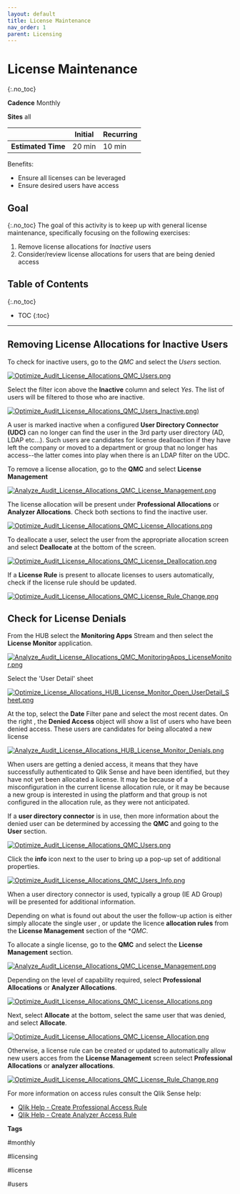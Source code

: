 ```yaml
---
layout: default
title: License Maintenance
nav_order: 1
parent: Licensing
---
```


# License Maintenance
{:.no_toc}

**Cadence** <span class="label cadence">Monthly</span>

**Sites** <span class="label all">all</span>

|                                  		                  | Initial | Recurring |
|---------------------------------------------------------|---------|-----------|
| <i class="far fa-clock fa-sm"></i> **Estimated Time**   | 20 min | 10 min    |

Benefits:

  - Ensure all licenses can be leveraged
  - Ensure desired users have access 

## Goal
{:.no_toc}
The goal of this activity is to keep up with general license maintenance, specifically focusing on the following exercises:

1. Remove license allocations for _Inactive_ users
2. Consider/review license allocations for users that are being denied access

## Table of Contents
{:.no_toc}

* TOC
{:toc}
-------------------------


## Removing License Allocations for Inactive Users

To check for inactive users, go to the _QMC_ and select the _Users_ section.

[![Optimize_Audit_License_Allocations_QMC_Users.png](images/Optimize_Audit_License_Allocations_QMC_Users.png)](https://raw.githubusercontent.com/eapowertools/qs-admin-playbook/master/docs/licensing/images/Optimize_Audit_License_Allocations_QMC_Users.png)

Select the filter icon above the **Inactive** column and select _Yes_. The list of users will be filtered to those who are inactive. 

[![Optimize_Audit_License_Allocations_QMC_Users_Inactive.png)](images/Optimize_Audit_License_Allocations_QMC_Users_Inactive.png)](https://raw.githubusercontent.com/eapowertools/qs-admin-playbook/master/docs/licensing/images/Optimize_Audit_License_Allocations_QMC_Users_Inactive.png)

A user is marked inactive when a configured **User Directory Connector (UDC)** can no longer can find the user in the 3rd party user directory (AD, LDAP etc...).  Such users are candidates for license dealloaction if they have left the company or moved to a department or group that no longer has access--the latter comes into play when there is an LDAP filter on the UDC.

To remove a license allocation, go to the **QMC** and select **License Management**

[![Analyze_Audit_License_Allocations_QMC_License_Management.png](images/Analyze_Audit_License_Allocations_QMC_License_Management.png)](https://raw.githubusercontent.com/eapowertools/qs-admin-playbook/master/docs/licensing/images/Analyze_Audit_License_Allocations_QMC_License_Management.png)

The license allocation will be present under **Professional Allocations** or **Analyzer Allocations**. Check both sections to find the inactive user.

[![Optimize_Audit_License_Allocations_QMC_License_Allocations.png](images/Optimize_Audit_License_Allocations_QMC_License_Allocations.png)](https://raw.githubusercontent.com/eapowertools/qs-admin-playbook/master/docs/licensing/images/Optimize_Audit_License_Allocations_QMC_License_Allocations.png)

To deallocate a user, select the user from the appropriate allocation screen and select **Deallocate** at the bottom of the screen.

[![Optimize_Audit_License_Allocations_QMC_License_Deallocation.png](images/Optimize_Audit_License_Allocations_QMC_License_Deallocation.png)](https://raw.githubusercontent.com/eapowertools/qs-admin-playbook/master/docs/licensing/images/Optimize_Audit_License_Allocations_QMC_License_Deallocation.png)

If a **License Rule** is present to allocate licenses to users automatically, check if the license rule should be updated. 

[![Optimize_Audit_License_Allocations_QMC_License_Rule_Change.png](images/Optimize_Audit_License_Allocations_QMC_License_Rule_Change.png)](https://raw.githubusercontent.com/eapowertools/qs-admin-playbook/master/docs/licensing/images/Optimize_Audit_License_Allocations_QMC_License_Rule_Change.png)

## Check for License Denials

From the HUB select the **Monitoring Apps** Stream and then select the **License Monitor** application.

[![Analyze_Audit_License_Allocations_QMC_MonitoringApps_LicenseMonitor.png](images/Analyze_Audit_License_Allocations_QMC_MonitoringApps_LicenseMonitor.png)](https://raw.githubusercontent.com/eapowertools/qs-admin-playbook/master/docs/licensing/images/Analyze_Audit_License_Allocations_QMC_MonitoringApps_LicenseMonitor.png)

Select the 'User Detail' sheet

[![Optimize_License_Allocations_HUB_License_Monitor_Open_UserDetail_Sheet.png](images/Optimize_License_Allocations_HUB_License_Monitor_Open_UserDetail_Sheet.png)](https://raw.githubusercontent.com/eapowertools/qs-admin-playbook/master/docs/licensing/images/Optimize_License_Allocations_HUB_License_Monitor_Open_UserDetail_Sheet.png)

At the top, select the **Date** Filter pane and select the most recent dates.  On the right , the **Denied Access** object will show a list of users who have been denied access. These users are candidates for being allocated a new license

[![Analyze_Audit_License_Allocations_HUB_License_Monitor_Denials.png](images/Analyze_Audit_License_Allocations_HUB_License_Monitor_Denials.png)](https://raw.githubusercontent.com/eapowertools/qs-admin-playbook/master/docs/licensing/images/Analyze_Audit_License_Allocations_HUB_License_Monitor_Denials.png)

When users are getting a denied access, it means that they have successfully authenticated to Qlik Sense and have been identified, but they have not yet been allocated a license. It may be because of a misconfiguration in the current license allocation rule, or it may be because a new group is interested in using the platform and that group is not configured in the allocation rule, as they were not anticipated.

If a **user directory connector** is in use, then more information about the denied user can be determined by accessing the **QMC** and going to the **User** section. 

[![Optimize_Audit_License_Allocations_QMC_Users.png](images/Optimize_Audit_License_Allocations_QMC_Users.png)](https://raw.githubusercontent.com/eapowertools/qs-admin-playbook/master/docs/licensing/images/Optimize_Audit_License_Allocations_QMC_Users.png)

Click the **info** icon next to the user to bring up a pop-up set of additional properties. 

[![Optimize_Audit_License_Allocations_QMC_Users_Info.png](images/Optimize_Audit_License_Allocations_QMC_Users_Info.png)](https://raw.githubusercontent.com/eapowertools/qs-admin-playbook/master/docs/licensing/images/Optimize_Audit_License_Allocations_QMC_Users_Info.png)

When a user directory connector is used, typically a group (IE AD Group) will be presented for additional information.

Depending on what is found out about the user the follow-up action is either simply  allocate the single user , or update the licence **allocation rules** from the **License Management** section of the **QMC*.

To allocate a single license,  go to the **QMC** and select the **License Management** section.

[![Analyze_Audit_License_Allocations_QMC_License_Management.png](images/Analyze_Audit_License_Allocations_QMC_License_Management.png)](https://raw.githubusercontent.com/eapowertools/qs-admin-playbook/master/docs/licensing/images/Analyze_Audit_License_Allocations_QMC_License_Management.png)

Depending on the level of capability required, select **Professional Allocations** or **Analyzer Allocations**.

[![Optimize_Audit_License_Allocations_QMC_License_Allocations.png](images/Optimize_Audit_License_Allocations_QMC_License_Allocations.png)](https://raw.githubusercontent.com/eapowertools/qs-admin-playbook/master/docs/licensing/images/Optimize_Audit_License_Allocations_QMC_License_Allocations.png)

Next, select **Allocate** at the bottom, select the same user that was denied, and select **Allocate**.

[![Optimize_Audit_License_Allocations_QMC_License_Allocation.png](images/Optimize_Audit_License_Allocations_QMC_License_Allocation.png)](https://raw.githubusercontent.com/eapowertools/qs-admin-playbook/master/docs/licensing/images/Optimize_Audit_License_Allocations_QMC_License_Allocation.png)

Otherwise, a license rule can be created or updated to automatically allow new users acces from the **License Management** screen select **Professional Allocations** or **analyzer allocations**.  

[![Optimize_Audit_License_Allocations_QMC_License_Rule_Change.png](images/Optimize_Audit_License_Allocations_QMC_License_Rule_Change.png)](https://raw.githubusercontent.com/eapowertools/qs-admin-playbook/master/docs/licensing/images/Optimize_Audit_License_Allocations_QMC_License_Rule_Change.png)

For more information on access rules consult the Qlik Sense help:

- [Qlik Help - Create Professional Access Rule](https://help.qlik.com/en-US/sense-admin/February2020/Subsystems/DeployAdministerQSE/Content/Sense_DeployAdminister/QSEoW/Administer_QSEoW/Managing_QSEoW/create-professional-access-rule.htm)
- [Qlik Help - Create Analyzer Access Rule](https://help.qlik.com/en-US/sense-admin/February2020/Subsystems/DeployAdministerQSE/Content/Sense_DeployAdminister/QSEoW/Administer_QSEoW/Managing_QSEoW/create-analyzer-access-rule.htm)

**Tags**

#monthly

#licensing

#license

#users

&nbsp;
